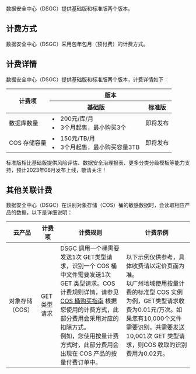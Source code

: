 数据安全中心（DSGC）提供基础版和标准版两个版本。

## 计费方式
数据安全中心（DSGC）采用包年包月（预付费）的计费方式。

## 计费详情
数据安全中心（DSGC）提供基础版和标准版两个版本，计费详情如下：

<table>
<thead>
<tr>
<th rowspan=2>计费项</th>
<th colspan=2>版本</th>
</tr>
<tr>
<th>基础版</th>
<th>标准版</th>
</tr>
</thead>
<tbody>
<tr>
<td>数据库数量</td>
<td><li>200元/库/月</li><li>3个月起售，最小购买3个</li></td>
<td>即将发布</td>
</tr>
<tr>
<td>COS 存储容量</td>
<td><li>150元/TB/月</li><li>3个月起售，最小购买容量3TB</li></td>
<td>即将发布</td>
</tr>
</tbody></table>

标准版相比基础版提供风险评估、数据安全治理报表、更多分类分级模板等能力支持，预计2023年06月发布上线，敬请关注！


## 其他关联计费
数据安全中心（DSGC）在识别对象存储（COS）桶的敏感数据时，会读取相应产品的数据，以下是详细说明：

| 云产品          | 计费项      | 计费规则                                                     | 计费示例                                                     |
| --------------- | ----------- | ------------------------------------------------------------ | ------------------------------------------------------------ |
| 对象存储（COS） | GET类型请求 | DSGC 调用一个桶需要发送1次 GET类型请求，识别一个 COS 桶中文件需要发送1次 GET 类型请求。COS 计费规则详情，请参见 [COS 桶购买指南](https://cloud.tencent.com/document/product/436/53861)  根据您使用的计费方式，此部分费用会采用对应的扣除方式。<br />例如，您使用按量计费方式时，此部分费用会出现在 COS 产品的按量付费订单中。 | 以下示例仅供参考，具体收费请以定价页面为准。  <br />以广州地域使用按量计费的标准型 COS 实例为例，GET类型请求收费为0.01元/万次。如果您有10,000个文件需要识别，共需要发送10,001次 GET 类型请求，则COS 收取的识别费用为0.02元。 |

